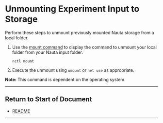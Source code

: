 # Unmounting Experiment Input to Storage

Perform these steps to unmount previously mounted Nauta storage from a local folder.

1. Use the [mount command](../actions/mount.md) to display the command to unmount your local folder from your Nauta input folder.

   `nctl mount`

2. Execute the unmount using `umount` or `net use` as appropriate. 

**Note:** This command is dependent on the operating system.


----------------------

## Return to Start of Document

* [README](../README.md)
----------------------
